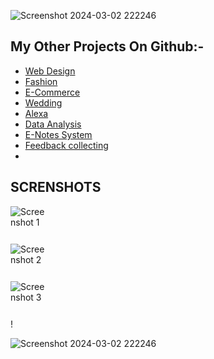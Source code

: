 ![Screenshot 2024-03-02 222246](https://github.com/mipashyayalmar/TeacherFeedback/assets/152699596/4ba6f7fc-348d-4b26-938c-affe4213cb27)
## My Other Projects On Github:-
- [Web Design](#)
- [Fashion](#)
- [E-Commerce](#)
- [Wedding](https://github.com/mipashyayalmar/pashya/blob/main/README.md)
- [Alexa](#)
- [Data Analysis](#)
- [E-Notes System](#)
- [Feedback collecting](#)
- 


## SCRENSHOTS

<div style="width: 60px; height: 60px;">
    <img src="https://github.com/mipashyayalmar/TeacherFeedback/assets/152699596/2aa39e3a-eb2f-4fee-83ba-5923f758db79" alt="Screenshot 1">
</div>

<div style="width: 60px; height: 60px;">
    <img src="https://github.com/mipashyayalmar/TeacherFeedback/assets/152699596/2b0d279c-5f84-4408-9113-0e81989074cc" alt="Screenshot 2">
</div>

<div style="width: 60px; height: 60px;">
    <img src="" alt="Screenshot 3">
</div>!










![Screenshot 2024-03-02 222246](https://github.com/mipashyayalmar/TeacherFeedback/assets/152699596/2aa39e3a-eb2f-4fee-83ba-5923f758db79)





